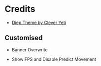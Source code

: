 # Credits

- [Diep Theme by Clever Yeti](https://github.com/CleverYeti/diep-themes/blob/main/diep-themes.js)

## Customised

- Banner Overwrite

- Show FPS and Disable Predict Movement
